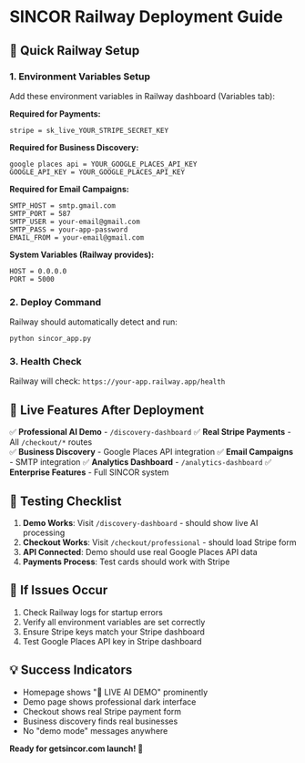 # SINCOR Railway Deployment Guide

## 🚀 Quick Railway Setup

### 1. Environment Variables Setup
Add these environment variables in Railway dashboard (Variables tab):

**Required for Payments:**
```
stripe = sk_live_YOUR_STRIPE_SECRET_KEY
```

**Required for Business Discovery:**
```
google places api = YOUR_GOOGLE_PLACES_API_KEY
GOOGLE_API_KEY = YOUR_GOOGLE_PLACES_API_KEY  
```

**Required for Email Campaigns:**
```
SMTP_HOST = smtp.gmail.com
SMTP_PORT = 587
SMTP_USER = your-email@gmail.com
SMTP_PASS = your-app-password
EMAIL_FROM = your-email@gmail.com
```

**System Variables (Railway provides):**
```
HOST = 0.0.0.0
PORT = 5000
```

### 2. Deploy Command
Railway should automatically detect and run:
```
python sincor_app.py
```

### 3. Health Check
Railway will check: `https://your-app.railway.app/health`

## 🎯 Live Features After Deployment

✅ **Professional AI Demo** - `/discovery-dashboard`
✅ **Real Stripe Payments** - All `/checkout/*` routes  
✅ **Business Discovery** - Google Places API integration
✅ **Email Campaigns** - SMTP integration
✅ **Analytics Dashboard** - `/analytics-dashboard`
✅ **Enterprise Features** - Full SINCOR system

## 🔧 Testing Checklist

1. **Demo Works**: Visit `/discovery-dashboard` - should show live AI processing
2. **Checkout Works**: Visit `/checkout/professional` - should load Stripe form
3. **API Connected**: Demo should use real Google Places API data
4. **Payments Process**: Test cards should work with Stripe

## 🚨 If Issues Occur

1. Check Railway logs for startup errors
2. Verify all environment variables are set correctly
3. Ensure Stripe keys match your Stripe dashboard
4. Test Google Places API key in Stripe dashboard

## 💡 Success Indicators

- Homepage shows "🔴 LIVE AI DEMO" prominently
- Demo page shows professional dark interface
- Checkout shows real Stripe payment form
- Business discovery finds real businesses
- No "demo mode" messages anywhere

**Ready for getsincor.com launch! 🎯**